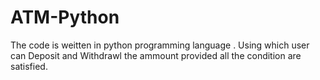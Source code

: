 # ATM-Python
 The code is weitten in python programming language . Using which user can Deposit and Withdrawl the ammount provided all the condition are satisfied.
